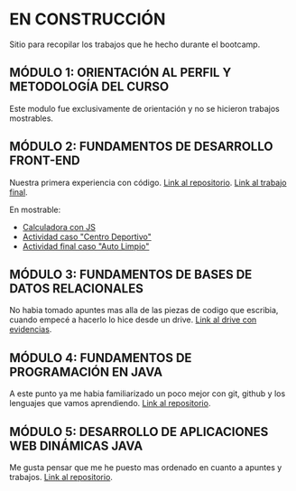 # EN CONSTRUCCIÓN

Sitio para recopilar los trabajos que he hecho durante el bootcamp.

## MÓDULO 1: ORIENTACIÓN AL PERFIL Y METODOLOGÍA DEL CURSO
Este modulo fue exclusivamente de orientación y no se hicieron trabajos mostrables.

## MÓDULO 2: FUNDAMENTOS DE DESARROLLO FRONT-END
Nuestra primera experiencia con código.
[Link al repositorio](https://github.com/avacco/Modulo-2-Desarrollo-Front-End).
[Link al trabajo final](https://github.com/avacco/Grupo2).


En mostrable: <br>

- [Calculadora con JS](https://avacco.github.io/Modulo2/Desafio_Calculadora_JS/calculadora.html)
- [Actividad caso "Centro Deportivo"](https://avacco.github.io/Modulo2/Tarea_principal/proyecto/index.html)
- [Actividad final caso "Auto Limpio"](https://avacco.github.io/Actividad_final/AutoLimpio/index.html)


## MÓDULO 3: FUNDAMENTOS DE BASES DE DATOS RELACIONALES
No habia tomado apuntes mas alla de las piezas de codigo que escribia, cuando empecé a hacerlo lo hice desde un drive.
[Link al drive con evidencias](https://drive.google.com/drive/u/1/folders/13mTvsWhjW2SQ2GkLl2vlP9FZ8I5QQYMn).

## MÓDULO 4: FUNDAMENTOS DE PROGRAMACIÓN EN JAVA
A este punto ya me habia familiarizado un poco mejor con git, github y los lenguajes que vamos aprendiendo.
[Link al repositorio](https://github.com/avacco/Modulo-4-Fundamentos-Programacion-Java).

## MÓDULO 5: DESARROLLO DE APLICACIONES WEB DINÁMICAS JAVA
Me gusta pensar que me he puesto mas ordenado en cuanto a apuntes y trabajos.
[Link al repositorio](https://github.com/avacco/Modulo-5-Desarrollo-web-Java).
